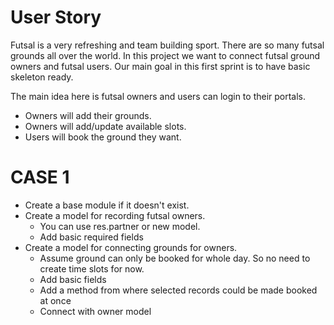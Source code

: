 # User Story
Futsal is a very refreshing and team building sport. There are so many futsal grounds all over the world. In this project we want to connect futsal ground owners and futsal users. Our main goal in this first sprint is to have basic skeleton ready. 

The main idea here is futsal owners and users can login to their portals.
- Owners will add their grounds.
- Owners will add/update available slots.
- Users will book the ground they want.  

# CASE 1
- Create a base module if it doesn't exist.
- Create a model for recording futsal owners.
    - You can use res.partner or new model. 
    - Add basic required fields
- Create a model for connecting grounds for owners.
    - Assume ground can only be booked for whole day. So no need to create time slots for now.
    - Add basic fields
    - Add a method from where selected records could be made booked at once
    - Connect with owner model
